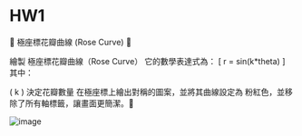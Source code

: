 # HW1

🌸 極座標花瓣曲線 (Rose Curve) 🎨

繪製 極座標花瓣曲線（Rose Curve）
它的數學表達式為： [ r = sin(k*theta) ] 其中：

( k ) 決定花瓣數量
在極座標上繪出對稱的圖案，並將其曲線設定為 粉紅色，並移除了所有軸標籤，讓畫面更簡潔。🌷

![image](https://github.com/user-attachments/assets/9835df95-d171-4c2c-94cd-881d4b8fd16b)

